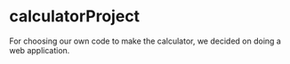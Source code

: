 # calculatorProject
For choosing our own code to make the calculator, we decided on doing a web application.

